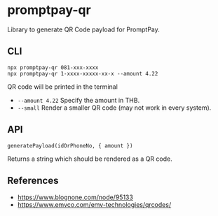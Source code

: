 # promptpay-qr

Library to generate QR Code payload for PromptPay.

## CLI

```
npx promptpay-qr 081-xxx-xxxx
npx promptpay-qr 1-xxxx-xxxxx-xx-x --amount 4.22
```

QR code will be printed in the terminal

- `--amount 4.22` Specify the amount in THB.
- `--small` Render a smaller QR code (may not work in every system).

## API

```
generatePayload(idOrPhoneNo, { amount })
```

Returns a string which should be rendered as a QR code.

## References

- https://www.blognone.com/node/95133
- https://www.emvco.com/emv-technologies/qrcodes/
